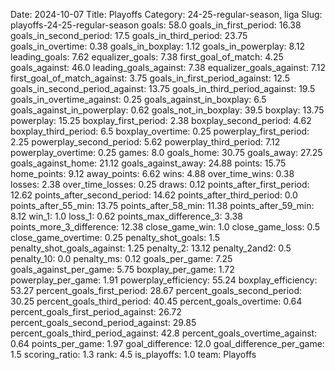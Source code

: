 Date: 2024-10-07
Title: Playoffs
Category: 24-25-regular-season, liga
Slug: playoffs-24-25-regular-season
goals: 58.0
goals_in_first_period: 16.38
goals_in_second_period: 17.5
goals_in_third_period: 23.75
goals_in_overtime: 0.38
goals_in_boxplay: 1.12
goals_in_powerplay: 8.12
leading_goals: 7.62
equalizer_goals: 7.38
first_goal_of_match: 4.25
goals_against: 46.0
leading_goals_against: 7.38
equalizer_goals_against: 7.12
first_goal_of_match_against: 3.75
goals_in_first_period_against: 12.5
goals_in_second_period_against: 13.75
goals_in_third_period_against: 19.5
goals_in_overtime_against: 0.25
goals_against_in_boxplay: 6.5
goals_against_in_powerplay: 0.62
goals_not_in_boxplay: 39.5
boxplay: 13.75
powerplay: 15.25
boxplay_first_period: 2.38
boxplay_second_period: 4.62
boxplay_third_period: 6.5
boxplay_overtime: 0.25
powerplay_first_period: 2.25
powerplay_second_period: 5.62
powerplay_third_period: 7.12
powerplay_overtime: 0.25
games: 8.0
goals_home: 30.75
goals_away: 27.25
goals_against_home: 21.12
goals_against_away: 24.88
points: 15.75
home_points: 9.12
away_points: 6.62
wins: 4.88
over_time_wins: 0.38
losses: 2.38
over_time_losses: 0.25
draws: 0.12
points_after_first_period: 12.62
points_after_second_period: 14.62
points_after_third_period: 0.0
points_after_55_min: 13.75
points_after_58_min: 11.38
points_after_59_min: 8.12
win_1: 1.0
loss_1: 0.62
points_max_difference_3: 3.38
points_more_3_difference: 12.38
close_game_win: 1.0
close_game_loss: 0.5
close_game_overtime: 0.25
penalty_shot_goals: 1.5
penalty_shot_goals_against: 1.25
penalty_2: 13.12
penalty_2and2: 0.5
penalty_10: 0.0
penalty_ms: 0.12
goals_per_game: 7.25
goals_against_per_game: 5.75
boxplay_per_game: 1.72
powerplay_per_game: 1.91
powerplay_efficiency: 55.24
boxplay_efficiency: 53.27
percent_goals_first_period: 28.67
percent_goals_second_period: 30.25
percent_goals_third_period: 40.45
percent_goals_overtime: 0.64
percent_goals_first_period_against: 26.72
percent_goals_second_period_against: 29.85
percent_goals_third_period_against: 42.8
percent_goals_overtime_against: 0.64
points_per_game: 1.97
goal_difference: 12.0
goal_difference_per_game: 1.5
scoring_ratio: 1.3
rank: 4.5
is_playoffs: 1.0
team: Playoffs
